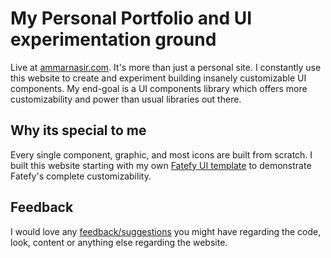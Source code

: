 # My Personal Portfolio and UI experimentation ground 
Live at [ammarnasir.com](http://ammarnasir.com/). It's more than just a personal site. I constantly use this website to create and experiment building insanely customizable UI components. My end-goal is a UI components library which offers more customizability and power than usual libraries out there. 

## Why its special to me

Every single component, graphic, and most icons are built from scratch. I built this website starting with my own [Fatefy UI template](https://github.com/Fanoflix/fatefy) to demonstrate Fatefy's complete customizability. 

## Feedback
I would love any [feedback/suggestions](https://ammarnasir.com/contact) you might have regarding the code, look, content or anything else regarding the website.
